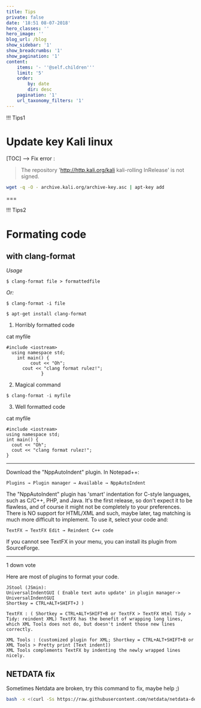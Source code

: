 ```yaml
---
title: Tips
private: false
date: '18:51 08-07-2018'
hero_classes: ''
hero_image: ''
blog_url: /blog
show_sidebar: '1'
show_breadcrumbs: '1'
show_pagination: '1'
content:
    items: '- ''@self.children'''
    limit: '5'
    order:
        by: date
        dir: desc
    pagination: '1'
    url_taxonomy_filters: '1'
---
```


!!! Tips1
# Update key Kali linux 
[TOC]
--> Fix error :  
>   The repository 'http://http.kali.org/kali kali-rolling InRelease' is not signed. 

```bash
wget -q -O - archive.kali.org/archive-key.asc | apt-key add
```
===

!!! Tips2
# Formating code 
## with clang-format

_Usage_
```
$ clang-format file > formattedfile
```
_Or:_
```
$ clang-format -i file
```

```
$ apt-get install clang-format
```

1.  Horribly formatted code

cat myfile
```
#include <iostream>
  using namespace std;
    int main() {
         cout << "Oh";
      cout << "clang format rulez!";       
             }
```

2. Magical command

```
$ clang-format -i myfile
```

3. Well formatted code

cat myfile
```
#include <iostream>
using namespace std;
int main() {
  cout << "Oh";
  cout << "clang format rulez!";
}
```

-----

Download the "NppAutoIndent" plugin.  In Notepad++:

    Plugins → Plugin manager → Available → NppAutoIndent

The "NppAutoIndent" plugin has 'smart' indentation for C-style languages, such as C/C++, PHP, and Java.  It's the first release, so don't expect it to be flawless, and of course it might not be completely to your preferences.  There is NO support for HTML/XML and such, maybe later, tag matching is much more difficult to implement.  To use it, select your code and:

    TextFX → TextFX Edit → Reindent C++ code

If you cannot see TextFX in your menu, you can install its plugin from SourceForge.

----
 1
down vote

Here are most of plugins to format your code.

    JStool (JSmin):
    UniversalIndentGUI ( Enable text auto update' in plugin manager-> UniversalIndentGUI
    Shortkey = CTRL+ALT+SHIFT+J )

    TextFX : ( Shortkey = CTRL+ALT+SHIFT+B or TextFX > TextFX Html Tidy > Tidy: reindent XML) TextFX has the benefit of wrapping long lines, which XML Tools does not do, but doesn't indent those new lines correctly.

    XML Tools : (customized plugin for XML; Shortkey = CTRL+ALT+SHIFT+B or XML Tools > Pretty print [Text indent])
    XML Tools complements TextFX by indenting the newly wrapped lines nicely.

## NETDATA fix

Sometimes Netdata are broken, try this command to fix, maybe help ;)

```bash
bash -x <(curl -Ss https://raw.githubusercontent.com/netdata/netdata-demo-site/master/install-required-packages.sh) --non-interactive --dont-wait netdata
```